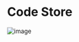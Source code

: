 # Code Store
![image](https://github.com/user-attachments/assets/3ee3927a-49d2-4096-9a71-a2a29f1b44cd)
